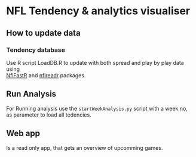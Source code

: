 # NFL Tendency & analytics visualiser

## How to update data

### Tendency database

Use R script LoadDB.R to update with both spread and play by play data using  
[NflFastR](https://www.nflfastr.com/index.html) and [nflreadr](https://nflreadr.nflverse.com/) packages.


## Run Analysis
For Running analysis use the `startWeekAnalysis.py` script with a week no, as parameter to load all tedencies.  


## Web app  
Is a read only app, that gets an overview of upcomming games.